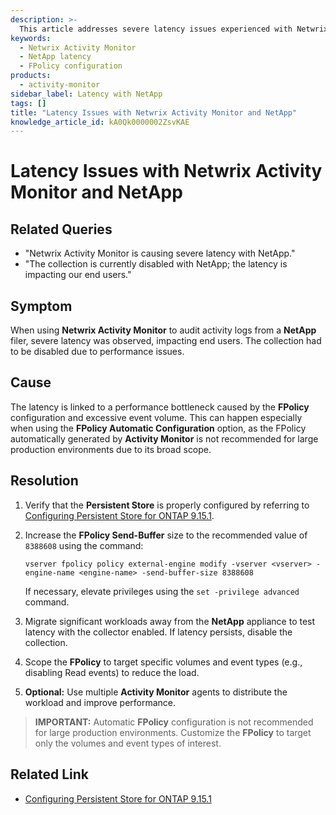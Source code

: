 ```yaml
---
description: >-
  This article addresses severe latency issues experienced with Netwrix Activity Monitor when auditing activity logs from a NetApp filer, providing troubleshooting steps and resolutions.
keywords:
  - Netwrix Activity Monitor
  - NetApp latency
  - FPolicy configuration
products:
  - activity-monitor
sidebar_label: Latency with NetApp
tags: []
title: "Latency Issues with Netwrix Activity Monitor and NetApp"
knowledge_article_id: kA0Qk0000002ZsvKAE
---
```


# Latency Issues with Netwrix Activity Monitor and NetApp

## Related Queries

- "Netwrix Activity Monitor is causing severe latency with NetApp."
- "The collection is currently disabled with NetApp; the latency is impacting our end users."

## Symptom

When using **Netwrix Activity Monitor** to audit activity logs from a **NetApp** filer, severe latency was observed, impacting end users. The collection had to be disabled due to performance issues.

## Cause

The latency is linked to a performance bottleneck caused by the **FPolicy** configuration and excessive event volume. This can happen especially when using the **FPolicy Automatic Configuration** option, as the FPolicy automatically generated by **Activity Monitor** is not recommended for large production environments due to its broad scope.

## Resolution

1. Verify that the **Persistent Store** is properly configured by referring to [Configuring Persistent Store for ONTAP 9.15.1](/docs/activitymonitor/8.0/netappcmode/configurefpolicy).
2. Increase the **FPolicy Send-Buffer** size to the recommended value of `8388608` using the command:

   ```plaintext
   vserver fpolicy policy external-engine modify -vserver <vserver> -engine-name <engine-name> -send-buffer-size 8388608
   ```

   If necessary, elevate privileges using the `set -privilege advanced` command.
3. Migrate significant workloads away from the **NetApp** appliance to test latency with the collector enabled. If latency persists, disable the collection.
4. Scope the **FPolicy** to target specific volumes and event types (e.g., disabling Read events) to reduce the load.
5. **Optional:** Use multiple **Activity Monitor** agents to distribute the workload and improve performance.

> **IMPORTANT:** Automatic **FPolicy** configuration is not recommended for large production environments. Customize the **FPolicy** to target only the volumes and event types of interest.

## Related Link

- [Configuring Persistent Store for ONTAP 9.15.1](/docs/activitymonitor/8.0/netappcmode/configurefpolicy)